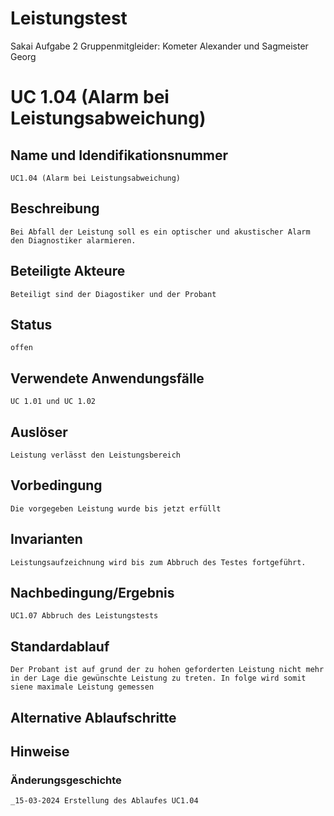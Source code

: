 # Leistungstest
Sakai Aufgabe 2
Gruppenmitgleider: Kometer Alexander und Sagmeister Georg


# UC 1.04 (Alarm bei Leistungsabweichung)
## Name und Idendifikationsnummer
    UC1.04 (Alarm bei Leistungsabweichung)
## Beschreibung
    Bei Abfall der Leistung soll es ein optischer und akustischer Alarm den Diagnostiker alarmieren.
## Beteiligte Akteure
    Beteiligt sind der Diagostiker und der Probant
## Status
    offen
## Verwendete Anwendungsfälle
    UC 1.01 und UC 1.02
## Auslöser
    Leistung verlässt den Leistungsbereich
## Vorbedingung
    Die vorgegeben Leistung wurde bis jetzt erfüllt
## Invarianten
    Leistungsaufzeichnung wird bis zum Abbruch des Testes fortgeführt. 
## Nachbedingung/Ergebnis
    UC1.07 Abbruch des Leistungstests
## Standardablauf
    Der Probant ist auf grund der zu hohen geforderten Leistung nicht mehr in der Lage die gewünschte Leistung zu treten. In folge wird somit siene maximale Leistung gemessen
## Alternative Ablaufschritte

## Hinweise

### Änderungsgeschichte
    _15-03-2024 Erstellung des Ablaufes UC1.04







